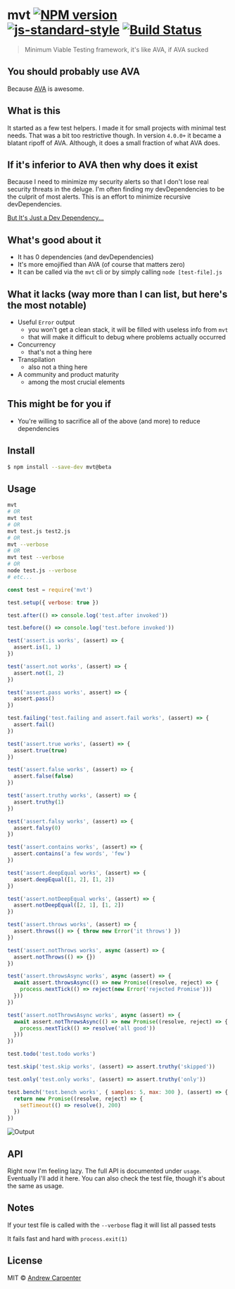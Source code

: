 # mvt [![NPM version](https://badge.fury.io/js/mvt.svg)](https://npmjs.org/package/mvt)   [![js-standard-style](https://img.shields.io/badge/code%20style-standard-brightgreen.svg?style=flat)](https://github.com/feross/standard)  [![Build Status](https://travis-ci.com/doesdev/mvt.svg?branch=4.0.0)](https://travis-ci.com/doesdev/mvt)  

> Minimum Viable Testing framework, it's like AVA, if AVA sucked

## You should probably use AVA
Because [AVA](https://github.com/avajs/ava) is awesome.

## What is this
It started as a few test helpers. I made it for small projects with minimal
test needs. That was a bit too restrictive though. In version `4.0.0+` it became
a blatant ripoff of AVA. Although, it does a small fraction of what AVA does.

## If it's inferior to AVA then why does it exist
Because I need to minimize my security alerts so that I don't lose real security
threats in the deluge. I'm often finding my devDependencies to be the culprit
of most alerts. This is an effort to minimize recursive devDependencies.

[But It's Just a Dev Dependency...](https://medium.com/swlh/but-its-just-a-dev-dependency-566646ebeec9)

## What's good about it
- It has 0 dependencies (and devDependencies)
- It's more emojified than AVA (of course that matters zero)
- It can be called via the `mvt` cli or by simply calling `node [test-file].js`

## What it lacks (way more than I can list, but here's the most notable)
- Useful `Error` output
  - you won't get a clean stack, it will be filled with useless info from `mvt`
  - that will make it difficult to debug where problems actually occurred
- Concurrency
  - that's not a thing here
- Transpilation
  - also not a thing here
- A community and product maturity
  - among the most crucial elements

## This might be for you if
- You're willing to sacrifice all of the above (and more) to reduce dependencies

## Install

```sh
$ npm install --save-dev mvt@beta
```

## Usage

```sh
mvt
# OR
mvt test
# OR
mvt test.js test2.js
# OR
mvt --verbose
# OR
mvt test --verbose
# OR
node test.js --verbose
# etc...
```

```js
const test = require('mvt')

test.setup({ verbose: true })

test.after(() => console.log('test.after invoked'))

test.before(() => console.log('test.before invoked'))

test('assert.is works', (assert) => {
  assert.is(1, 1)
})

test('assert.not works', (assert) => {
  assert.not(1, 2)
})

test('assert.pass works', assert) => {
  assert.pass()
})

test.failing('test.failing and assert.fail works', (assert) => {
  assert.fail()
})

test('assert.true works', (assert) => {
  assert.true(true)
})

test('assert.false works', (assert) => {
  assert.false(false)
})

test('assert.truthy works', (assert) => {
  assert.truthy(1)
})

test('assert.falsy works', (assert) => {
  assert.falsy(0)
})

test('assert.contains works', (assert) => {
  assert.contains('a few words', 'few')
})

test('assert.deepEqual works', (assert) => {
  assert.deepEqual([1, 2], [1, 2])
})

test('assert.notDeepEqual works', (assert) => {
  assert.notDeepEqual([2, 1], [1, 2])
})

test('assert.throws works', (assert) => {
  assert.throws(() => { throw new Error('it throws') })
})

test('assert.notThrows works', async (assert) => {
  assert.notThrows(() => {})
})

test('assert.throwsAsync works', async (assert) => {
  await assert.throwsAsync(() => new Promise((resolve, reject) => {
    process.nextTick(() => reject(new Error('rejected Promise')))
  }))
})

test('assert.notThrowsAsync works', async (assert) => {
  await assert.notThrowsAsync(() => new Promise((resolve, reject) => {
    process.nextTick(() => resolve('all good'))
  }))
})

test.todo('test.todo works')

test.skip('test.skip works', (assert) => assert.truthy('skipped'))

test.only('test.only works', (assert) => assert.truthy('only'))

test.bench('test.bench works', { samples: 5, max: 300 }, (assert) => {
  return new Promise((resolve, reject) => {
    setTimeout(() => resolve(), 200)
  })
})
```

![Output](images/output.png)

## API

Right now I'm feeling lazy. The full API is documented under `usage`. Eventually
I'll add it here. You can also check the test file, though it's about the same
as usage.

## Notes

If your test file is called with the `--verbose` flag it will list all passed tests

It fails fast and hard with `process.exit(1)`

## License

MIT © [Andrew Carpenter](https://github.com/doesdev)

